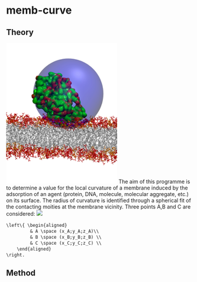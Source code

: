 # memb-curve

## Theory
<img src="images/sphere.jpg" alt="" width="300">
The aim of this programme is to determine a value for the local curvature of a membrane induced by the adsorption of an agent (protein, DNA, molecule, molecular aggregate, etc.) on its surface. The radius of curvature is identified through a spherical fit of the contacting moities at the membrane vicinity.
Three points A,B and C are considered:
<img src="https://latex.codecogs.com/svg.latex?\Large&space;\left\{ \begin{aligned}
         & A \space (x_A;y_A;z_A)\\
         & B \space (x_B;y_B;z_B) \\
         & C \space (x_C;y_C;z_C) \\
    \end{aligned}
\right" />

```
\left\{ \begin{aligned}
         & A \space (x_A;y_A;z_A)\\
         & B \space (x_B;y_B;z_B) \\
         & C \space (x_C;y_C;z_C) \\
    \end{aligned}
\right.
```


## Method

